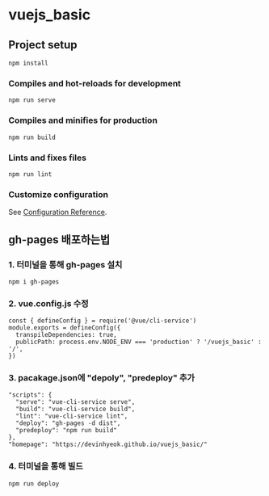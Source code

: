 # vuejs_basic

## Project setup

```
npm install
```

### Compiles and hot-reloads for development

```
npm run serve
```

### Compiles and minifies for production

```
npm run build
```

### Lints and fixes files

```
npm run lint
```

### Customize configuration

See [Configuration Reference](https://cli.vuejs.org/config/).

## gh-pages 배포하는법

### 1. 터미널을 통해 gh-pages 설치
```
npm i gh-pages
```

### 2. vue.config.js 수정
```
const { defineConfig } = require('@vue/cli-service')
module.exports = defineConfig({
  transpileDependencies: true,
  publicPath: process.env.NODE_ENV === 'production' ? '/vuejs_basic' : '/',
})
```

### 3. pacakage.json에 "depoly", "predeploy" 추가
```
"scripts": {
  "serve": "vue-cli-service serve",
  "build": "vue-cli-service build",
  "lint": "vue-cli-service lint",
  "deploy": "gh-pages -d dist",
  "predeploy": "npm run build"
},
"homepage": "https://devinhyeok.github.io/vuejs_basic/"
```

### 4. 터미널을 통해 빌드
```
npm run deploy
```
